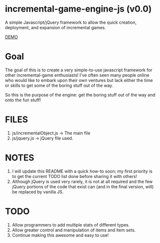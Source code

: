 incremental-game-engine-js (v0.0)
==========================

A simple Javascript/jQuery framework to allow the quick creation, deployment, and expansion of incremental games.

[DEMO](http://aldo111.github.io/incremental-game-engine-js/ "v0.0")

Goal
====
The goal of this is to create a very simple-to-use javascript framework for other incremental-game enthusiasts! I've often seen many people online who would like to embark upon their own ventures but lack either the time or skills to get some of the boring stuff out of the way.

So this is the purpose of the engine: get the boring stuff out of the way and onto the fun stuff!


FILES
====
1. js/incrementalObject.js -> The main file
2. js/jquery.js -> jQuery file used. 


NOTES
====
1. I will update this README with a quick how-to soon; my first priority is to get the current TODO list done before sharing it with others!
2. Although jQuery is used very rarely, it is not at all required and the few jQuery portions of the code that exist can (and in the final version, will) be replaced by vanilla JS.



TODO
====

1. Allow programmers to add multiple stats of different types.
2. Allow greater control and manipulation of items and item sets.
3. Continue making this awesome and easy to use!